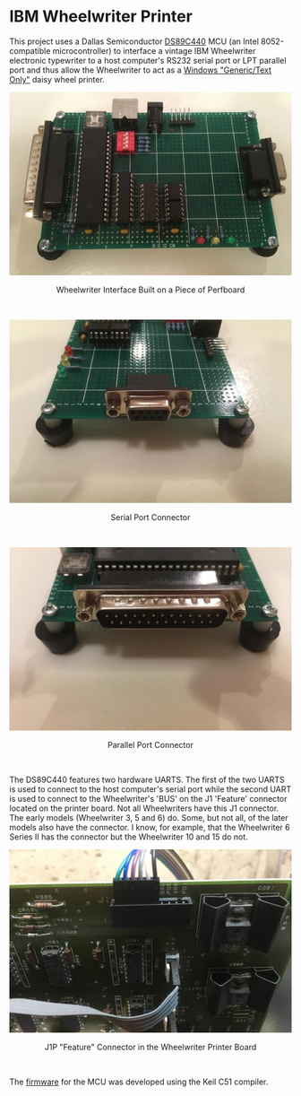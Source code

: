 # IBM Wheelwriter Printer
This project uses a Dallas Semiconductor [DS89C440](https://www.maximintegrated.com/en/products/microcontrollers/DS89C440.html) MCU (an Intel 8052-compatible microcontroller)  to interface a vintage IBM Wheelwriter electronic typewriter to a host computer's RS232 serial port or LPT parallel port and thus allow the Wheelwriter to act as a [Windows "Generic/Text Only"](https://youtu.be/nlqU7pKytA4) daisy wheel printer. 
<p align="center"><img src="/images/Wheelwriter%20Interface.jpg"/>
<p align="center">Wheelwriter Interface Built on a Piece of Perfboard</p><br>
<p align="center"><img src="/images/Serial%20Port%20Connector.jpg"/>
<p align="center">Serial Port Connector</p><br>
<p align="center"><img src="/images/Parallel%20Port%20Connector.jpg"/>
<p align="center">Parallel Port Connector</p><br>

The DS89C440 features two hardware UARTS. The first of the two UARTS is used to connect to the host computer's serial port while the second UART is used to connect to the Wheelwriter's 'BUS' on the J1 'Feature' connector located on the printer board. Not all Wheelwriters have this J1 connector. The early models (Wheelwriter 3, 5 and 6) do. Some, but not all, of the later models also have the connector. I know, for example, that the Wheelwriter 6 Series II has the connector but the Wheelwriter 10 and 15 do not.
<p align="center"><img src="/images/J1P%20Feature%20Connector.jpg"/>
<p align="center">J1P "Feature" Connector in the Wheelwriter Printer Board</p><br>

The [firmware](main.c) for the MCU was developed using the Keil C51 compiler.

